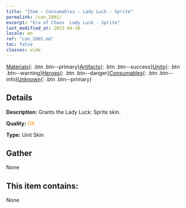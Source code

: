 ```yaml
---
title: "Item - Consumables - Lady Luck - Sprite"
permalink: /con_2001/
excerpt: "Era of Chaos  Lady Luck - Sprite"
last_modified_at: 2021-04-16
locale: en
ref: "con_2001.md"
toc: false
classes: wide
---
```

 [Materials](/Items/){: .btn .btn--primary}[Artifacts](/Items/Artifacts/){: .btn .btn--success}[Units](/Items/Units/){: .btn .btn--warning}[Heroes](/Items/Heroes/){: .btn .btn--danger}[Consumables](/Items/Consumables/){: .btn .btn--info}[Unknown](/Items/Unknown/){: .btn .btn--primary}

## Details
 **Description:** Grants the Lady Luck: Sprite skin.

 **Quality:** <span style="color: #FF8C00">OK</span>

 **Type:** Unit Skin

## Gather

  None

## This item contains:

  None

